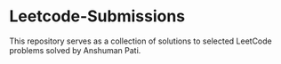 # Leetcode-Submissions
This repository serves as a collection of solutions to selected LeetCode problems solved by Anshuman Pati.
